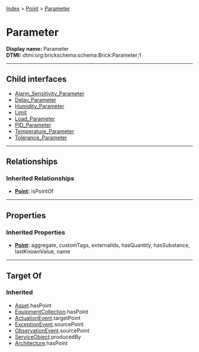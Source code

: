 [Index](../../Index.md) > [Point](../Point.md) > [Parameter](#)
# Parameter

**Display name:** Parameter<br />
**DTMI:** dtmi:org:brickschema:schema:Brick:Parameter;1

---

## Child interfaces
* [Alarm_Sensitivity_Parameter](Alarm_Sensitivity_Parameter/Alarm_Sensitivity_Parameter.md)
* [Delay_Parameter](Delay_Parameter/Delay_Parameter.md)
* [Humidity_Parameter](Humidity_Parameter/Humidity_Parameter.md)
* [Limit](Limit/Limit.md)
* [Load_Parameter](Load_Parameter/Load_Parameter.md)
* [PID_Parameter](PID_Parameter/PID_Parameter.md)
* [Temperature_Parameter](Temperature_Parameter/Temperature_Parameter.md)
* [Tolerance_Parameter](Tolerance_Parameter/Tolerance_Parameter.md)

---

## Relationships

### Inherited Relationships
* **[Point](../Point.md):** isPointOf

---

## Properties

### Inherited Properties
* **[Point](../Point.md):** aggregate, customTags, externalIds, hasQuantity, hasSubstance, lastKnownValue, name

---

## Target Of
### Inherited
* [Asset](../../Asset/Asset.md).hasPoint
* [EquipmentCollection](../../Collection/EquipmentCollection.md).hasPoint
* [ActuationEvent](../../Event/PointEvent/ActuationEvent.md).targetPoint
* [ExceptionEvent](../../Event/PointEvent/ExceptionEvent.md).sourcePoint
* [ObservationEvent](../../Event/PointEvent/ObservationEvent.md).sourcePoint
* [ServiceObject](../../Information/ServiceObject/ServiceObject.md).producedBy
* [Architecture](../../Space/Architecture/Architecture.md).hasPoint

